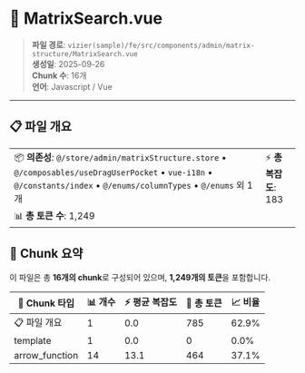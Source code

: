 # 📄 MatrixSearch.vue

> **파일 경로**: `vizier(sample)/fe/src/components/admin/matrix-structure/MatrixSearch.vue`  
> **생성일**: 2025-09-26  
> **Chunk 수**: 16개  
> **언어**: Javascript / Vue
---


## 📋 파일 개요

| | |
|--|--|
| 📦 **의존성**: `@/store/admin/matrixStructure.store` • `@/composables/useDragUserPocket` • `vue-i18n` • `@/constants/index` • `@/enums/columnTypes` • `@/enums` 외 1개 | ⚡ **총 복잡도**: 183 |
| 📊 **총 토큰 수**: 1,249 |  |






## 🧩 Chunk 요약

이 파일은 총 **16개의 chunk**로 구성되어 있으며, **1,249개의 토큰**을 포함합니다.

| 🧩 Chunk 타입 | 📊 개수 | ⚡ 평균 복잡도 | 📝 총 토큰 | 📈 비율 |
|---------------|--------|-------------|----------|--------|
| 📋 파일 개요 | 1 | 0.0 | 785 | 62.9% |
| template | 1 | 0.0 | 0 | 0.0% |
| arrow_function | 14 | 13.1 | 464 | 37.1% |

